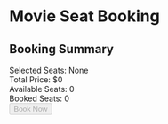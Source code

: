 
<!DOCTYPE html>
<html lang="en">
<head>
    <meta charset="UTF-8">
    <meta name="viewport" content="width=device-width, initial-scale=1.0">
    <title>Flight Seat Booking</title>
    <link rel="stylesheet" href="styles.css">
</head>
<body>
    <div class="container">
        <h1>Movie Seat Booking</h1>
        <div class="seats">
            <!-- Seats will be generated here -->
        </div>
        <div class="summary">
            <h2>Booking Summary</h2>
            <div id="selected-seats">Selected Seats: None</div>
            <div id="total-price">Total Price: $0</div>
            <div id="available-seats">Available Seats: 0</div>
            <div id="booked-seats">Booked Seats: 0</div>
            <button id="submit-button" disabled>Book Now</button>
        </div>
    </div>
    <script src="script.js"></script>
</body>
